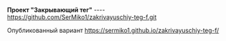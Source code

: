 **Проект "Закрывающий тег"** ---- https://github.com/SerMiko1/zakrivayuschiy-teg-f.git

Опубликованный вариант https://sermiko1.github.io/zakrivayuschiy-teg-f/
